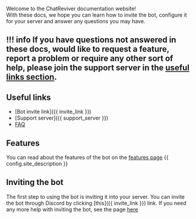 Welcome to the ChatReviver documentation website!  
With these docs, we hope you can learn how to invite the bot, configure it for your server
and answer any questions you may have.

!!! info
    If you have questions not answered in these docs, would like to request a feature, report a problem
    or require any other sort of help, please join the support server in the [useful links section](#useful-links).
---

## Useful links
* [Bot invite link]({{ invite_link }})
* [Support server]({{ support_server }})
* [FAQ](home/FAQ)

## Features
You can read about the features of the bot on the [features page](home/features)
{{ config.site_description }}

## Inviting the bot
The first step to using the bot is inviting it into your server.
You can invite the bot through Discord by clicking
[this]({{ invite_link }}) link.
If you need any more help with inviting the bot, see the page [here](home/inviting_the_bot)